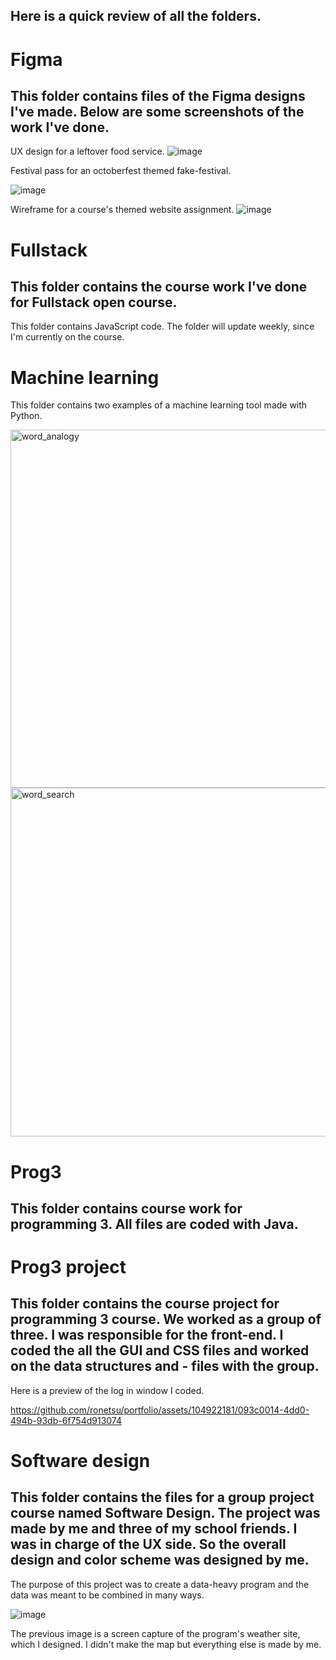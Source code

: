 ## Here is a quick review of all the folders.

# Figma
## This folder contains files of the Figma designs I've made. Below are some screenshots of the work I've done.

UX design for a leftover food service.
![image](https://github.com/ronetsu/portfolio/assets/104922181/64a0d399-a288-43ad-9cb0-c6cb676fd831)

Festival pass for an octoberfest themed fake-festival.

![image](https://github.com/ronetsu/portfolio/assets/104922181/dcf3be04-4530-4dd7-9dbd-6231a31bb0c8)


Wireframe for a course's themed website assignment.
![image](https://github.com/ronetsu/portfolio/assets/104922181/24beafb8-7f6f-49cd-9f4b-9863fb14513f)

# Fullstack
## This folder contains the course work I've done for Fullstack open course.

This folder contains JavaScript code. The folder will update weekly, since I'm currently on the course.

# Machine learning
This folder contains two examples of a machine learning tool made with Python.

<img width="573" alt="word_analogy" src="https://github.com/ronetsu/portfolio/assets/104922181/aeac7645-1738-4154-b1e1-ba04b926b026">

<img width="558" alt="word_search" src="https://github.com/ronetsu/portfolio/assets/104922181/b6ce0836-8ee0-42ea-bc66-7abaf9ab8d14">

# Prog3
## This folder contains course work for programming 3. All files are coded with Java.

# Prog3 project
## This folder contains the course project for programming 3 course. We worked as a group of three. I was responsible for the front-end. I coded the all the GUI and CSS files and worked on the data structures and - files with the group.

Here is a preview of the log in window I coded.

https://github.com/ronetsu/portfolio/assets/104922181/093c0014-4dd0-494b-93db-6f754d913074

# Software design
## This folder contains the files for a group project course named Software Design. The project was made by me and three of my school friends. I was in charge of the UX side. So the overall design and color scheme was designed by me. 

The purpose of this project was to create a data-heavy program and the data was meant to be combined in many ways. 

![image](https://github.com/ronetsu/portfolio/assets/104922181/027e9b15-2f60-49f5-a920-aac93e6fa920)

The previous image is a screen capture of the program's weather site, which I designed. I didn't make the map but everything else is made by me.
